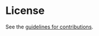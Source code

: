 # License

See the
[guidelines for contributions](https://github.com/mpiraux/draft-piraux-quic-plugins/blob/master/CONTRIBUTING.md).
